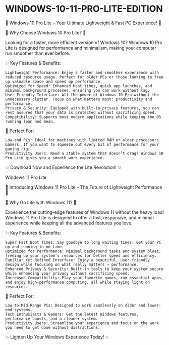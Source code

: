 # WINDOWS-10-11-PRO-LITE-EDITION

🚀 Windows 10 Pro Lite – Your Ultimate Lightweight & Fast PC Experience! 🚀

🔹 Why Choose Windows 10 Pro Lite? 🔹

Looking for a faster, more efficient version of Windows 10? Windows 10 Pro Lite is designed for performance and minimalism, making your computer run smoother than ever before.

✨ Key Features & Benefits:

    Lightweight Performance: Enjoy a faster and smoother experience with reduced resource usage. Perfect for older PCs or those looking to free up valuable space and speed up performance.
    Optimized for Speed: Enhanced boot times, quick app launches, and minimal background processes, ensuring you can work without lag.
    User-Friendly Interface: All the power of Windows 10 Pro without the unnecessary clutter. Focus on what matters most: productivity and performance.
    Privacy & Security: Equipped with built-in privacy features, you can rest assured that your data is protected without sacrificing speed.
    Compatibility: Supports most modern applications while keeping the OS running lean and mean.

🎯 Perfect For:

    Low-end PCs: Ideal for machines with limited RAM or older processors.
    Gamers: If you want to squeeze out every bit of performance for your gaming rig.
    Productivity Users: Need a stable system that doesn’t drag? Windows 10 Pro Lite gives you a smooth work experience.

💥 Download Now and Experience the Lite Revolution! 💥




Windows 11 Pro Lite


🎉 Introducing Windows 11 Pro Lite – The Future of Lightweight Performance 🎉

🔹 Why Go Lite with Windows 11? 🔹

Experience the cutting-edge features of Windows 11 without the heavy load! Windows 11 Pro Lite is designed to offer a fast, responsive, and minimal experience while keeping all the advanced features you love.

✨ Key Features & Benefits:

    Super Fast Boot Times: Say goodbye to long waiting times! Get your PC up and running in no time.
    Optimized for Performance: Minimal background tasks and system bloat, freeing up your system’s resources for better speed and efficiency.
    Familiar Yet Refined Interface: Enjoy a beautiful, user-friendly design while focusing on what really matters – performance.
    Enhanced Privacy & Security: Built-in tools to keep your system secure while enhancing your privacy without sacrificing speed.
    Increased Compatibility: Play your favorite games, run essential apps, and enjoy high-performance computing, all while staying light on resources.

🎯 Perfect For:

    Low to Mid-Range PCs: Designed to work seamlessly on older and lower-end systems.
    Tech Enthusiasts & Gamers: Get the latest Windows features, performance boosts, and a cleaner system.
    Productivity Users: Streamline your experience and focus on the work you need to get done without distractions.

💥 Lighten Up Your Windows Experience Today! 💥
